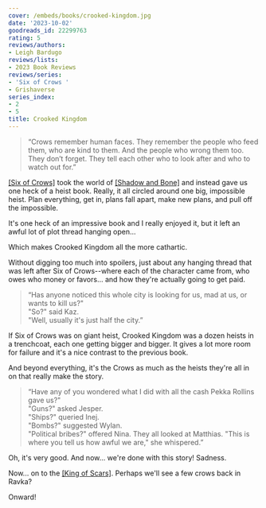 ```yaml
---
cover: /embeds/books/crooked-kingdom.jpg
date: '2023-10-02'
goodreads_id: 22299763
rating: 5
reviews/authors:
- Leigh Bardugo
reviews/lists:
- 2023 Book Reviews
reviews/series:
- 'Six of Crows '
- Grishaverse
series_index:
- 2
- 5
title: Crooked Kingdom
---
```

> “Crows remember human faces. They remember the people who feed them, who are kind to them. And the people who wrong them too. They don’t forget. They tell each other who to look after and who to watch out for.” 

[[Six of Crows]]() took the world of [[Shadow and Bone]]() and instead gave us one heck of a heist book. Really, it all circled around one big, impossible heist. Plan everything, get in, plans fall apart, make new plans, and pull off the impossible. 

It's one heck of an impressive book and I really enjoyed it, but it left an awful lot of plot thread hanging open...

Which makes Crooked Kingdom all the more cathartic. 

<!--more-->

Without digging too much into spoilers, just about any hanging thread that was left after Six of Crows--where each of the character came from, who owes who money or favors... and how they're actually going to get paid. 

> “Has anyone noticed this whole city is looking for us, mad at us, or wants to kill us?"  
> "So?" said Kaz.  
> "Well, usually it's just half the city.”   

If Six of Crows was on giant heist, Crooked Kingdom was a dozen heists in a trenchcoat, each one getting bigger and bigger. It gives a lot more room for failure and it's a nice contrast to the previous book. 

And beyond everything, it's the Crows as much as the heists they're all in on that really make the story. 

> “Have any of you wondered what I did with all the cash Pekka Rollins gave us?"  
> "Guns?" asked Jesper.  
> "Ships?" queried Inej.  
> "Bombs?" suggested Wylan.  
> "Political bribes?" offered Nina. They all looked at Matthias. "This is where you tell us how awful we are," she whispered.”   

Oh, it's very good. And now... we're done with this story! Sadness. 

Now... on to the [[King of Scars]](). Perhaps we'll see a few crows back in Ravka? 

Onward!